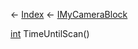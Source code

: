 ← [Index](Api-Index) ← [IMyCameraBlock](Sandbox.ModAPI.Ingame.IMyCameraBlock)

[int](System.Int32) TimeUntilScan()